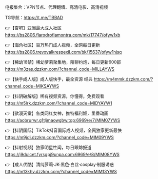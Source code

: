 电报集合：VPN节点、代理翻墙、高清电影、高清视频

TG导航：https://t.me/TBBAD

👉【杏吧】亚洲最大成人社区
  https://bs2806.flarodrofiamontra.com/mk/17747/ofyw1xb

👉【海角社区】百万热门成人视频，全网每日更新
  https://bs2806.trevovalkrespexil.com/bk/15637/ofyw1hjsq

👉【稀幼18禁】稀幼萝莉聚集地，陪聊约炮，每日更新600部
  https://m3zas.dzzkm.com/?channel_code=MILLAYWS

👉【快手成人版】成人版快手，最全资源 经典
  https://m4mmk.dzzkm.com/?channel_code=MIKSAYWS

👉【抖阴破解版】稀有视频资源，你懂得，免费观看 
  https://m5lrk.dzzkm.com/?channel_code=MIDYAYW1

👉【欲漫天堂】各类网红女神，推特福利姬，里番动画
  https://aobrurwr.g1tljmaowgbw.top:6969/e/7/MIM07YWS

👉【抖阴国际】TikTok抖音国际成人视频，全网独家更新最快
  https://m9jdi.dzzkm.com/?channel_code=MIM09YWS

👉【抖射视频】独家明星性闻，每日跟踪报道
  https://j9dulcet.fyrsgpj9unpa.com:6969/e/8/MIM08YWS

👉【成人优酷】清纯萝莉·JK·黑色·白丝·cosplay·制服诱惑
  https://m13khv.dzzkm.com/?channel_code=MIM13YWS
